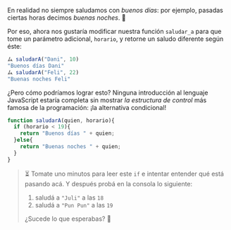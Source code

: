 En realidad no siempre saludamos con _buenos días_: por ejemplo, pasadas ciertas horas decimos _buenas noches_. :night_with_stars: 

Por eso, ahora nos gustaría modificar nuestra función `saludar_a` para que tome un parámetro adicional, `horario`, y retorne un saludo diferente según éste: 

```javascript
ム saludarA("Dani", 10)
"Buenos días Dani"
ム saludarA("Feli", 22)
"Buenas noches Feli"
```

¿Pero cómo podríamos lograr esto? Ninguna introducción al lenguaje JavaScript estaría completa sin mostrar _la estructura de control_ más famosa de la programación: ¡la alternativa condicional!

```javascript
function saludarA(quien, horario){
  if (horario < 19){
    return "Buenos días " + quien;
  }else{
    return "Buenas noches " + quien;
  }
}
```

> :hourglass_flowing_sand: Tomate uno minutos para leer este `if` e intentar entender qué está pasando acá. Y después probá en la consola lo siguiente: 
>
>  1. saludá a `"Juli"` a las `18`
>  2. saludá a `"Pun Pun"` a las `19`
>
> ¿Sucede lo que esperabas? :thinking:
